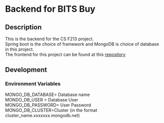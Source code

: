 # Backend for BITS Buy

## Description  

This is the backend for the CS F213 project.   
Spring boot is the choice of framework and MongoDB is choice of database in this project.  
The frontend for this project can be found at this [repository](https://github.com/akamikado/bits_buy_frontend)

## Development  

### Environment Variables  

MONGO_DB_DATABASE= Database name  
MONDO_DB_USER = Database User  
MONGO_DB_PASSWORD= User Password  
MONGO_DB_CLUSTER=Cluster (in the format cluster_name.xxxxxxx.mongodb.net)
